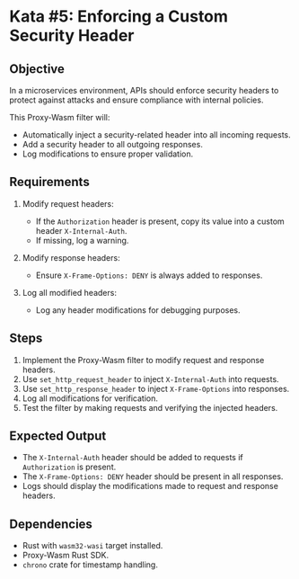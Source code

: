 # Kata #5: Enforcing a Custom Security Header

## Objective
In a microservices environment, APIs should enforce security headers to protect against attacks and ensure compliance with internal policies.

This Proxy-Wasm filter will:
- Automatically inject a security-related header into all incoming requests.
- Add a security header to all outgoing responses.
- Log modifications to ensure proper validation.

## Requirements
1. Modify request headers:
   - If the `Authorization` header is present, copy its value into a custom header `X-Internal-Auth`.
   - If missing, log a warning.

2. Modify response headers:
   - Ensure `X-Frame-Options: DENY` is always added to responses.

3. Log all modified headers:
   - Log any header modifications for debugging purposes.

## Steps
1. Implement the Proxy-Wasm filter to modify request and response headers.
2. Use `set_http_request_header` to inject `X-Internal-Auth` into requests.
3. Use `set_http_response_header` to inject `X-Frame-Options` into responses.
4. Log all modifications for verification.
5. Test the filter by making requests and verifying the injected headers.

## Expected Output
- The `X-Internal-Auth` header should be added to requests if `Authorization` is present.
- The `X-Frame-Options: DENY` header should be present in all responses.
- Logs should display the modifications made to request and response headers.

## Dependencies
- Rust with `wasm32-wasi` target installed.
- Proxy-Wasm Rust SDK.
- `chrono` crate for timestamp handling.
